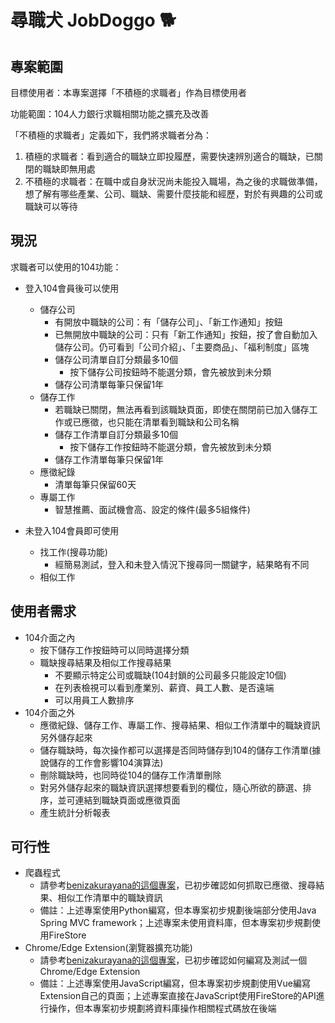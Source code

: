 # 尋職犬 JobDoggo 🐕
## 專案範圍
目標使用者：本專案選擇「不積極的求職者」作為目標使用者

功能範圍：104人力銀行求職相關功能之擴充及改善

「不積極的求職者」定義如下，我們將求職者分為：
1.	積極的求職者：看到適合的職缺立即投履歷，需要快速辨別適合的職缺，已關閉的職缺即無用處
2.	不積極的求職者：在職中或自身狀況尚未能投入職場，為之後的求職做準備，想了解有哪些產業、公司、職缺、需要什麼技能和經歷，對於有興趣的公司或職缺可以等待


## 現況
求職者可以使用的104功能：
- 登入104會員後可以使用
   - 儲存公司
      - 有開放中職缺的公司：有「儲存公司」、「新工作通知」按鈕
	  - 已無開放中職缺的公司：只有「新工作通知」按鈕，按了會自動加入儲存公司。仍可看到「公司介紹」、「主要商品」、「福利制度」區塊
	  - 儲存公司清單自訂分類最多10個
	    - 按下儲存公司按鈕時不能選分類，會先被放到未分類 
      - 儲存公司清單每筆只保留1年
  - 儲存工作
     - 若職缺已關閉，無法再看到該職缺頁面，即使在關閉前已加入儲存工作或已應徵，也只能在清單看到職缺和公司名稱
     - 儲存工作清單自訂分類最多10個
       - 按下儲存工作按鈕時不能選分類，會先被放到未分類
     - 儲存工作清單每筆只保留1年
  - 應徵紀錄
    - 清單每筆只保留60天
  - 專屬工作
    - 智慧推薦、面試機會高、設定的條件(最多5組條件)

- 未登入104會員即可使用
   - 找工作(搜尋功能)
     - 經簡易測試，登入和未登入情況下搜尋同一關鍵字，結果略有不同
   - 相似工作 

## 使用者需求
  - 104介面之內
    - 按下儲存工作按鈕時可以同時選擇分類
    - 職缺搜尋結果及相似工作搜尋結果
      - 不要顯示特定公司或職缺(104封鎖的公司最多只能設定10個)
      - 在列表檢視可以看到產業別、薪資、員工人數、是否遠端
      - 可以用員工人數排序
  - 104介面之外
    - 應徵紀錄、儲存工作、專屬工作、搜尋結果、相似工作清單中的職缺資訊另外儲存起來
    - 儲存職缺時，每次操作都可以選擇是否同時儲存到104的儲存工作清單(據說儲存的工作會影響104演算法)
    - 刪除職缺時，也同時從104的儲存工作清單刪除
    - 對另外儲存起來的職缺資訊選擇想要看到的欄位，隨心所欲的篩選、排序，並可連結到職缺頁面或應徵頁面
    - 產生統計分析報表

## 可行性
- 爬蟲程式
  - 請參考[benizakurayana的這個專案](https://github.com/benizakurayana/scraper-job-bank-posts)，已初步確認如何抓取已應徵、搜尋結果、相似工作清單中的職缺資訊
  - 備註：上述專案使用Python編寫，但本專案初步規劃後端部分使用Java Spring MVC framework；上述專案未使用資料庫，但本專案初步規劃使用FireStore
- Chrome/Edge Extension(瀏覽器擴充功能)
  - 請參考[benizakurayana的這個專案](https://github.com/benizakurayana/job-data-extractor)，已初步確認如何編寫及測試一個Chrome/Edge Extension
  - 備註：上述專案使用JavaScript編寫，但本專案初步規劃使用Vue編寫Extension自己的頁面；上述專案直接在JavaScript使用FireStore的API進行操作，但本專案初步規劃將資料庫操作相關程式碼放在後端
